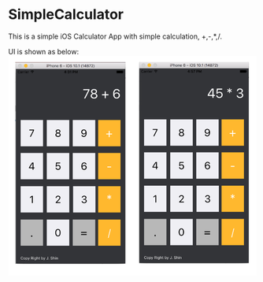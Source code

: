 # SimpleCalculator
This is a simple iOS Calculator App with simple calculation, +,-,*,/.

UI is shown as below:
![alt tag](https://github.com/JaysonShin/SimpleCalculator/blob/main/CalculatorUITests/UISS.png)
